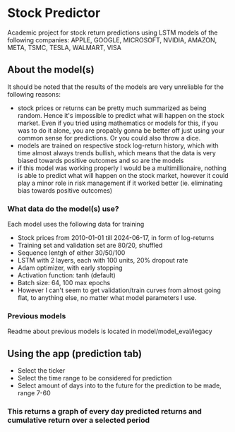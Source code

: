 # Stock Predictor

Academic project for stock return predictions using LSTM models of the following companies:
APPLE, GOOGLE, MICROSOFT, NVIDIA, AMAZON, META, TSMC, TESLA, WALMART, VISA

## About the model(s)

It should be noted that the results of the models are very unreliable for the following reasons:

- stock prices or returns can be pretty much summarized as being random. Hence it's impossible to predict what will happen on the stock market. Even if you tried using mathematics or models for this, if you was to do it alone, you are propably gonna be better off just using your common sense for predictions. Or you could also throw a dice.
- models are trained on respective stock log-return history, which with time almost always trends bullish, which means that the data is very biased towards positive outcomes and so are the models
- if this model was working properly I would be a multimillionaire, nothing is able to predict what will happen on the stock market, however it could play a minor role in risk management if it worked better (ie. eliminating bias towards positive outcomes)

### What data do the model(s) use?

Each model uses the following data for training

- Stock prices from 2010-01-01 till 2024-06-17, in form of log-returns
- Training set and validation set are 80/20, shuffled
- Sequence lentgh of either 30/50/100
- LSTM with 2 layers, each with 100 units, 20% dropout rate
- Adam optimizer, with early stopping
- Activation function: tanh (default)
- Batch size: 64, 100 max epochs
- However I can't seem to get validation/train curves from almost going flat, to anything else, no matter what model parameters I use.

### Previous models

Readme about previous models is located in model/model_eval/legacy

## Using the app (prediction tab)

- Select the ticker
- Select the time range to be considered for prediction
- Select amount of days into to the future for the prediction to be made, range 7-60

### This returns a graph of every day predicted returns and cumulative return over a selected period
